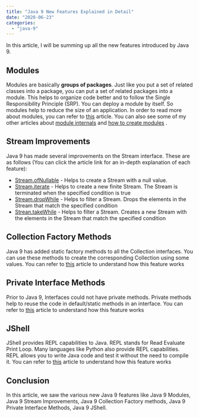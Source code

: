 ```yaml
---
title: "Java 9 New Features Explained in Detail"
date: "2020-06-23"
categories: 
  - "java-9"
---
```


In this article, I will be summing up all the new features introduced by Java 9.

## Modules

Modules are basically **groups of packages**. Just like you put a set of related classes into a package, you can put a set of related packages into a module. This helps to organize code better and to follow the Single Responsibility Principle (SRP). You can deploy a module by itself. So modules help to reduce the size of an application. In order to read more about modules, you can refer to [this](https://learnjava.co.in/java-9-modules-introduction/) article. You can also see some of my other articles about [module internals](https://learnjava.co.in/java-9-module-internals/) and [how to create modules](https://learnjava.co.in/creating-a-java-9-module/) .

## Stream Improvements

Java 9 has made several improvements on the Stream interface. These are as follows (You can click the article link for an in-depth explanation of each feature):

- [Stream.ofNullable](https://learnjava.co.in/java-9-ofnullable-stream-improvement/) - Helps to create a Stream with a null value.
- [Stream.iterate](https://learnjava.co.in/java-9-stream-api-iterate-method-example/) - Helps to create a new finite Stream. The Stream is terminated when the specified condition is true
- [Stream.dropWhile](https://learnjava.co.in/java-9-stream-dropwhile-method-with-examples/) - Helps to filter a Stream. Drops the elements in the Stream that match the specified condition
- [Strean.takeWhile](https://learnjava.co.in/java-9-stream-takewhile-with-examples/) - Helps to filter a Stream. Creates a new Stream with the elements in the Stream that match the specified condition

## Collection Factory Methods

Java 9 has added static factory methods to all the Collection interfaces. You can use these methods to create the corresponding Collection using some values. You can refer to [this](https://learnjava.co.in/collection-factory-methods-in-java-9-explained/) article to understand how this feature works

## Private Interface Methods

Prior to Java 9, Interfaces could not have private methods. Private methods help to reuse the code in default/static methods in an interface. You can refer to [this](https://learnjava.co.in/java-9-private-interface-methods/) article to understand how this feature works

## JShell

JShell provides REPL capabilities to Java. REPL stands for Read Evaluate Print Loop. Many languages like Python also provide REPL capabilities. REPL allows you to write Java code and test it without the need to compile it. You can refer to [this](https://learnjava.co.in/jshell-in-java-9/) article to understand how this feature works

## Conclusion

In this article, we saw the various new Java 9 features like Java 9 Modules, Java 9 Stream Improvements, Java 9 Collection Factory methods, Java 9 Private Interface Methods, Java 9 JShell.
